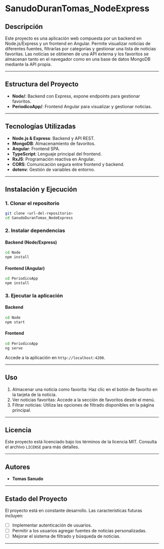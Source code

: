# SanudoDuranTomas_NodeExpress

## Descripción

Este proyecto es una aplicación web compuesta por un backend en Node.js/Express y un frontend en Angular. Permite visualizar noticias de diferentes fuentes, filtrarlas por categorías y gestionar una lista de noticias favoritas. Las noticias se obtienen de una API externa y los favoritos se almacenan tanto en el navegador como en una base de datos MongoDB mediante la API propia.

---

## Estructura del Proyecto

- **Node/**: Backend con Express, expone endpoints para gestionar favoritos.
- **PeriodicoApp/**: Frontend Angular para visualizar y gestionar noticias.

---

## Tecnologías Utilizadas

- **Node.js & Express**: Backend y API REST.
- **MongoDB**: Almacenamiento de favoritos.
- **Angular**: Frontend SPA.
- **TypeScript**: Lenguaje principal del frontend.
- **RxJS**: Programación reactiva en Angular.
- **CORS**: Comunicación segura entre frontend y backend.
- **dotenv**: Gestión de variables de entorno.

---

## Instalación y Ejecución

### 1. Clonar el repositorio

```bash
git clone <url-del-repositorio>
cd SanudoDuranTomas_NodeExpress
```

### 2. Instalar dependencias

#### Backend (Node/Express)

```bash
cd Node
npm install
```

#### Frontend (Angular)

```bash
cd PeriodicoApp
npm install
```

### 3. Ejecutar la aplicación

#### Backend

```bash
cd Node
npm start
```

#### Frontend

```bash
cd PeriodicoApp
ng serve
```

Accede a la aplicación en `http://localhost:4200`.

---

## Uso

1. Almacenar una noticia como favorita: Haz clic en el botón de favorito en la tarjeta de la noticia.
2. Ver noticias favoritas: Accede a la sección de favoritos desde el menú.
3. Filtrar noticias: Utiliza las opciones de filtrado disponibles en la página principal.

---


## Licencia

Este proyecto está licenciado bajo los términos de la licencia MIT. Consulta el archivo `LICENSE` para más detalles.

---

## Autores

- **Tomas Sanudo** 
---

## Estado del Proyecto

El proyecto está en constante desarrollo. Las características futuras incluyen:

- [ ] Implementar autenticación de usuarios.
- [ ] Permitir a los usuarios agregar fuentes de noticias personalizadas.
- [ ] Mejorar el sistema de filtrado y búsqueda de noticias.

---
